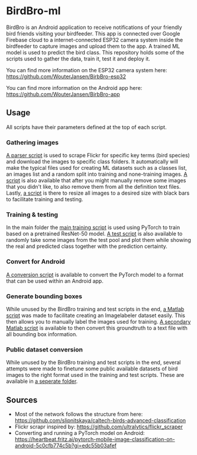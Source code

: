 
# BirdBro-ml

BirdBro is an Android application to receive notifications of your friendly bird friends visiting your birdfeeder.
This app is connected over Google Firebase cloud to a internet-connected ESP32 camera system inside the birdfeeder to capture images and upload them to the app. 
A trained ML model is used to predict the bird class. This repository holds some of the scripts used to gather the data, train it, test it and deploy it.

You can find more information on the ESP32 camera system here: https://github.com/WouterJansen/BirbBro-esp32

You can find more information on the Android app here: https://github.com/WouterJansen/BirbBro-app


## Usage

All scripts have their parameters defined at the top of each script.

###  Gathering images
[A parser script](flickr_parser/flickr_class_images_scraper.py) is used to scrape Flickr for specific key terms (bird species) and download the images to specific class folders.
It automatically will make the typical files used for creating ML datasets such as a classes list, an images list and a random split into training and none-training images.
[A script](flickr_parser/remove_images_not_found.py) is also available that after you might manually remove some images that you didn't like, to also remove them from all the definition text files.
Lastly, [a script](flickr_parser/resize_images.py) is there to resize all images to a desired size with black bars to facilitate training and testing. 

###  Training & testing
In the main folder the [main training script](training.py) is used using PyTorch to train based on a pretrained ResNet-50 model.
[A test script](test.py) is also available to randomly take some images from the test pool and plot them while showing the real and predicted class together with the prediction certainty. 

###  Convert for Android
[A conversion script](convert_to_android.py) is available to convert the PyTorch model to a format that can be used within an Android app. 

###  Generate bounding boxes
While unused by the BirdBro training and test scripts in the end, [a Matlab script](ImageLabelerConstructor.m) was made to facilitate creating an Imagelabeler dataset easily. This then allows you to manually label the images used for training.
[A secondary Matlab script](LabelsToBBoxesFile.m) is available to then convert this groundtruth to a text file with all bounding box information.

###  Public dataset conversion
While unused by the BirdBro training and test scripts in the end, several attempts were made to finetune some public available datasets of bird images to the right format used in the training and test scripts.
These are available in [a seperate folder](public_dataset_conversion_scripts).


## Sources

  - Most of the network follows the structure from here: https://github.com/slipnitskaya/caltech-birds-advanced-classification
  - Flickr scrapr inspired by: https://github.com/ultralytics/flickr_scraper
  - Converting and running a PyTorch model on Android: https://heartbeat.fritz.ai/pytorch-mobile-image-classification-on-android-5c0cfb774c5b?gi=edc55b03afef